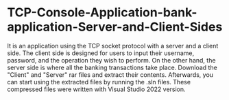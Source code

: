 # TCP-Console-Application-bank-application-Server-and-Client-Sides
It is an application using the TCP socket protocol with a server and a client side. The client side is designed for users to input their username, password, and the operation they wish to perform. On the other hand, the server side is where all the banking transactions take place.
Download the "Client" and "Server" rar files and extract their contents. Afterwards, you can start using the extracted files by running the .sln files. These compressed files were written with Visual Studio 2022 version.
